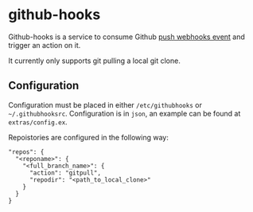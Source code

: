 # github-hooks


Github-hooks is a service to consume Github [push webhooks event](https://developer.github.com/v3/activity/events/types/#pushevent) and trigger an action on it.

It currently only supports git pulling a local git clone.



## Configuration

Configuration must be placed in either `/etc/githubhooks` or `~/.githubhooksrc`. Configuration is in `json`, an example can be found at `extras/config.ex`.

Repoistories are configured in the following way:

```
"repos": {
  "<reponame>": {
    "<full_branch_name>": {
      "action": "gitpull",
      "repodir": "<path_to_local_clone>"
    }
  }
}
